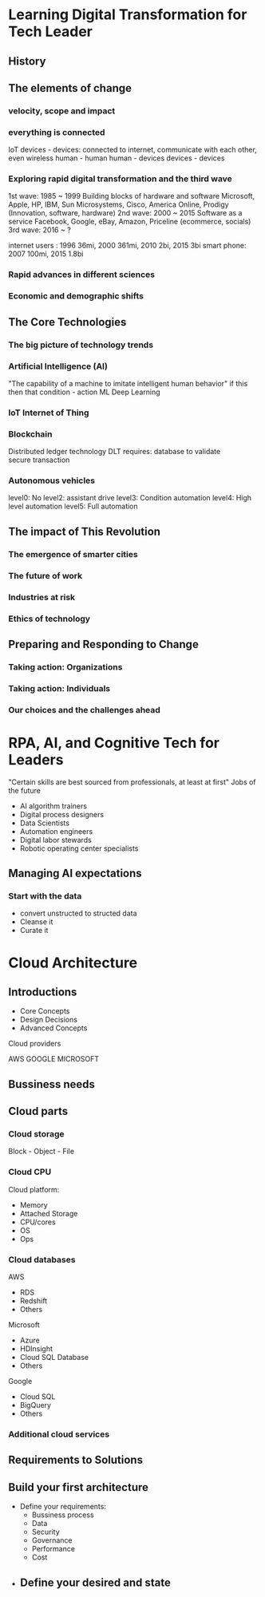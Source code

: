 # Learning Digital Transformation for Tech Leader

## History

## The elements of change
### velocity, scope and impact
### everything is connected
IoT
devices - devices: connected to internet, communicate with each other, even wireless
human - human
human - devices
devices - devices

### Exploring rapid digital transformation and the third wave
1st wave: 1985 ~ 1999 Building blocks of hardware and software
Microsoft, Apple, HP, IBM, Sun Microsystems, Cisco, America Online, Prodigy (Innovation, software, hardware)
2nd wave: 2000 ~ 2015 Software as a service
Facebook, Google, eBay, Amazon, Priceline (ecommerce, socials)
3rd wave: 2016 ~ ?

internet users : 1996 36mi, 2000 361mi, 2010 2bi, 2015 3bi
smart phone: 2007 100mi, 2015 1.8bi

### Rapid advances in different sciences
### Economic and demographic shifts

## The Core Technologies

### The big picture of technology trends
### Artificial Intelligence (AI)
"The capability of a machine to imitate intelligent human behavior" 
if this then that
condition - action
ML
Deep Learning

### IoT Internet of Thing
### Blockchain
Distributed ledger technology DLT
requires:
    database to validate   
    secure transaction

### Autonomous vehicles
level0: No
level2: assistant drive
level3: Condition automation
level4: High level automation
level5: Full automation

## The impact of This Revolution

### The emergence of smarter cities
### The future of work
### Industries at risk
### Ethics of technology

## Preparing and Responding to Change

### Taking action: Organizations
### Taking action: Individuals
### Our choices and the challenges ahead

# RPA, AI, and Cognitive Tech for Leaders

"Certain skills are best sourced from professionals, at least at first"
Jobs of the future
- AI algorithm trainers
- Digital process designers
- Data Scientists
- Automation engineers
- Digital labor stewards
- Robotic operating center specialists

## Managing AI expectations

### Start with the data
- convert unstructed to structed data
- Cleanse it
- Curate it

# Cloud Architecture

## Introductions
- Core Concepts
- Design Decisions
- Advanced Concepts

Cloud providers

AWS GOOGLE MICROSOFT


## Bussiness needs

## Cloud parts

### Cloud storage
Block - Object - File

### Cloud CPU
Cloud platform:
- Memory
- Attached Storage
- CPU/cores
- OS
- Ops

### Cloud databases
AWS
- RDS
- Redshift
- Others

Microsoft
- Azure
- HDInsight
- Cloud SQL Database
- Others

Google
- Cloud SQL
- BigQuery
- Others

### Additional cloud services

## Requirements to Solutions

## Build your first architecture
- Define your requirements:
    - Bussiness process
    - Data
    - Security
    - Governance
    - Performance
    - Cost
- Define your desired and state
    - 